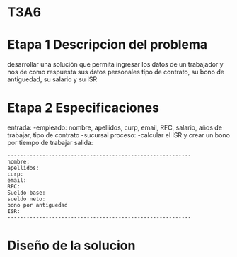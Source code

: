 # T3A6
# Etapa 1 Descripcion del problema
desarrollar una solución que permita ingresar los datos de un trabajador y nos de como respuesta sus datos personales tipo de contrato, su bono de antiguedad, su salario y su ISR

# Etapa 2 Especificaciones
entrada: -empleado: nombre, apellidos, curp, email, RFC, salario, años de trabajar, tipo de contrato -sucursal proceso: -calcular el ISR y crear un bono por tiempo de trabajar salida:
~~~
----------------------------------------------------------
nombre:
apellidos:
curp:
email:
RFC:
Sueldo base:
sueldo neto:
bono por antiguedad
ISR:
----------------------------------------------------------
~~~
# Diseño de la solucion
